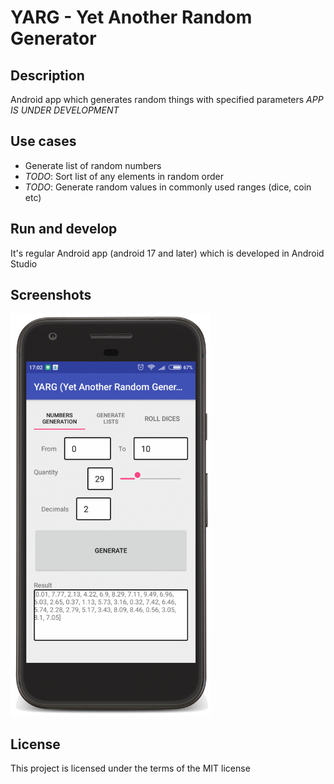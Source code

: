 YARG - Yet Another Random Generator
====

Description
---

Android app which generates random things with specified parameters
_APP IS UNDER DEVELOPMENT_

Use cases
---

- Generate list of random numbers
- _TODO_: Sort list of any elements in random order
- _TODO_: Generate random values in commonly used ranges (dice, coin etc)

Run and develop
---

It's regular Android app (android 17 and later) which is developed in Android Studio

Screenshots
---
<img alt="List of random numbers" src="screenshots/v0.0.1_numbers_framed.png?raw=true" width="320px"/>

License
---
This project is licensed under the terms of the MIT license
